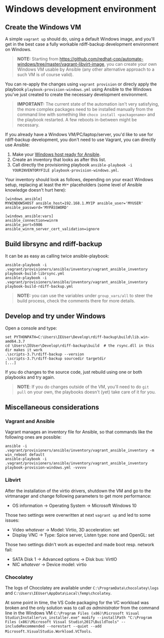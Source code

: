 # Windows development environment

## Create the Windows VM

A simple `vagrant up` should do, using a default Windows image, and you'll get
in the best case a fully workable rdiff-backup development environment on Windows.

> **NOTE:** Starting from https://github.com/redhat-cop/automate-windows/tree/master/vagrant-libvirt-image,
>	you can create your own Windows VM usable by Ansible (any other alternative
>	approach to a such VM is of course valid).

You can re-apply the changes using `vagrant provision` or direcly apply the
playbook `playbook-provision-windows.yml` using Ansible to the Windows you've
just created to create the necessary development environment.

> **IMPORTANT:** The current state of the automation isn't very satisfying, the more complex packages need to be installed manually from the command line with something like `choco install <packagename>` and the playbook restarted. A few reboots in-between might be necessary.

If you already have a Windows VM/PC/laptop/server, you'd like to use for
rdiff-backup development, you don't need to use Vagrant, you can directly
use Ansible:

1. Make your [Windows host ready for Ansible](https://docs.ansible.com/ansible/latest/user_guide/windows_setup.html).
2. Create an inventory that looks as after this list.
3. Call directly the provisioning playbook
   `ansible-playbook -i YOURINVENTORYFILE playbook-provision-windows.yml`.

Your inventory should look as follows, depending on your exact Windows setup,
replacing at least the `MY*` placeholders (some level of Ansible knowledge
doesn't hurt here):

```
[windows_ansible]
MYWINDOWSHOST ansible_host=192.168.1.MYIP ansible_user='MYUSER' ansible_password='MYPASSWORD'

[windows_ansible:vars]
ansible_connection=winrm
ansible_port=5986
ansible_winrm_server_cert_validation=ignore
```

## Build librsync and rdiff-backup

It can be as easy as calling twice ansible-playbook:

```
ansible-playbook -i .vagrant/provisioners/ansible/inventory/vagrant_ansible_inventory playbook-build-librsync.yml
ansible-playbook -i .vagrant/provisioners/ansible/inventory/vagrant_ansible_inventory playbook-build-rdiff-backup.yml
```

> **NOTE:** you can use the variables under `group_vars/all` to steer the build process, check the comments there for more details.

## Develop and try under Windows

Open a console and type:

```
set PYTHONPATH=C:\Users\IEUser\Develop\rdiff-backup\build\lib.win-amd64.3.7
cd \Users\IEUser\Develop\rdiff-backup\build  # the rsync.dll in this dir makes it work
.\scripts-3.7\rdiff-backup --version
.\scripts-3.7\rdiff-backup sourcedir targetdir
[...]
```

If you do changes to the source code, just rebuild using one or both playbooks and try again.

> **NOTE**: If you do changes outside of the VM, you'll need to do `git pull` on your own, the playbooks doesn't (yet) take care of it for you.

## Miscellaneous considerations

### Vagrant and Ansible

Vagrant manages an inventory file for Ansible, so that commands like the following ones are possible:

```
ansible -i .vagrant/provisioners/ansible/inventory/vagrant_ansible_inventory -m win_reboot default
ansible-playbook -i .vagrant/provisioners/ansible/inventory/vagrant_ansible_inventory playbook-provision-windows.yml -vvvvv
```

### Libvirt

After the installation of the virtio drivers, shutdown the VM and go to the virtmanager and change following parameters to get more performance:

* OS information -> Operating System -> Microsoft Windows 10

Those two settings were overwritten at next `vagrant up` and led to some issues:

* Video _whatever_ -> Model: Virtio, 3D acceleration: set
* Display VNC -> Type: Spice server, Listen type: none and OpenGL: set

Those two settings didn't work as expected and made boot resp. network fail:

* SATA Disk 1 -> Advanced options -> Disk bus: VirtIO
* NIC _whatever_ -> Device model: virtio

### Chocolatey

The logs of Chocolatey are available under `C:\ProgramData\chocolatey\logs` and `C:\Users\IEUser\AppData\Local\Temp\chcolatey`.

At some point in time, the VS Code packaging for the VC workload was broken and
the only solution was to call _as administrator_ from the command line in the
Windows VM
`C:\Program Files (x86)\Microsoft Visual Studio\Installer\vs_installer.exe" modify --installPath "C:\Program Files (x86)\Microsoft Visual Studio\2017\BuildTools" --includeRecommended --norestart --quiet --add Microsoft.VisualStudio.Workload.VCTools`.
